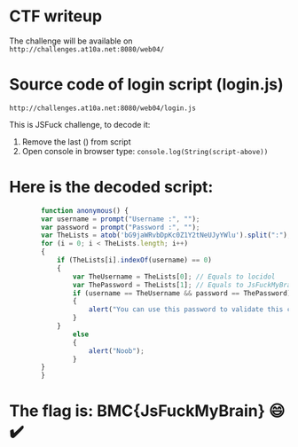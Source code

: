 # CTF writeup
The challenge will be available on `http://challenges.at10a.net:8080/web04/`

# Source code of login script (login.js)
`http://challenges.at10a.net:8080/web04/login.js`

This is JSFuck challenge, to decode it:
1) Remove the last () from script
2) Open console in browser type: `console.log(String(script-above))`

# Here is the decoded script:
```javascript 
		function anonymous() {
    	var username = prompt("Username :", "");     
    	var password = prompt("Password :", "");     
    	var TheLists = atob('bG9jaWRvbDpKc0Z1Y2tNeUJyYWlu').split(":"); // Equals to Array [ "locidol", "JsFuckMyBrain" ]
    	for (i = 0; i < TheLists.length; i++)     
    	{         
    		if (TheLists[i].indexOf(username) == 0)         
    		{             
    			var TheUsername = TheLists[0]; // Equals to locidol            
    			var ThePassword = TheLists[1]; // Equals to JsFuckMyBrain
    			if (username == TheUsername && password == ThePassword)             
    			{                 
    				alert("You can use this password to validate this challenge with BMC{}");             
    			}         
    		}         
    			else         
    			{             
    				alert("Noob");         
    			}     
    	}
		}
```
# The flag is: BMC{JsFuckMyBrain} :smile: :heavy_check_mark:
